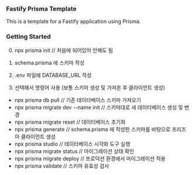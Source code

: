### Fastify Prisma Template

This is a template for a Fastify application using Prisma.

### Getting Started

0. npx prisma init // 처음에 되어있어 안해도 됨

1. schema.prisma 에 스키마 작성

2. .env 파일에 DATABASE_URL 작성

3. 선택해서 명령어 사용 (보통 스키마 생성 및 가져온 후 클라이언트 생성)

- npx prisma db pull // 기존 데이터베이스 스키마 가져오기
- npx prisma migrate dev --name init // 스키마대로 새 데이터베이스 생성 및 변경
- npx prisma migrate reset // 데이터베이스 초기화
- npx prisma generate // schema.prisma 에 작성한 스키마를 바탕으로 프리즈마 클라이언트 생성
- npx prisma studio // 데이터베이스 시각화 도구 실행
- npx prisma migrate status // 마이그레이션 상태 확인
- npx prisma migrate deploy // 프로덕션 환경에서 마이그레이션 적용
- npx prisma validate // 스키마 유효성 검사
